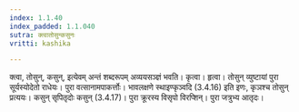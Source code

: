 ```yaml
---
index: 1.1.40
index_padded: 1.1.040
sutra: क्त्वातोसुन्कसुनः
vritti: kashika

---
```

क्त्वा, तोसुन्, कसुन्, इत्येवम् अन्तं शब्दरूपम् अव्ययसञ्ज्ञं भवति। कृत्वा। हृत्वा। तोसुन् व्युष्टायां पुरा सूर्यस्योदेतो राधेयः। पुरा वत्सानामपाकर्त्तोः। भावलक्षणे स्थाइण्कृञ्वदि (3.4.16) इति इणः, कृञश्च तोसुन् प्रत्ययः। कसुन् सृपितृदोः कसुन् (3.4.17)। पुरा क्रूरस्य विसृपो विरप्शिन्। पुरा जत्रुभ्य आतृदः।